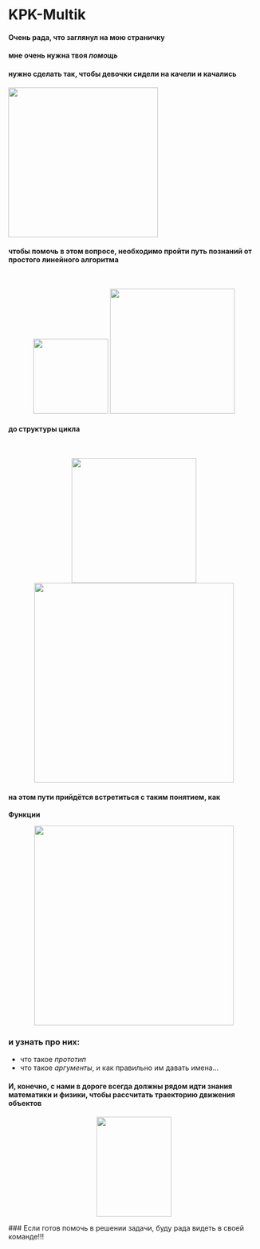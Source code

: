 # KPK-Multik
#### Очень рада, что заглянул на мою страничку  
#### мне очень нужна твоя _помощь_ 
#### нужно сделать так, чтобы девочки сидели на качели и качались  

<img src="https://user-images.githubusercontent.com/82252979/115134562-115cc200-a033-11eb-8254-0f73fd35dc8b.png" width="300" />

#### чтобы помочь в этом вопросе, необходимо пройти путь познаний от простого линейного алгоритма  
<br>
<p align = "center"><img src="https://user-images.githubusercontent.com/82252979/115134969-b4630b00-a036-11eb-91f1-4e98a236542a.png" width="150" />
       <img src="https://user-images.githubusercontent.com/82252979/115134950-972e3c80-a036-11eb-902b-199f4fea08b0.png" width="250" /></p>

#### до структуры цикла  

<br>
<p align = "center"><img src="https://user-images.githubusercontent.com/82252979/115135154-ee80dc80-a037-11eb-87bb-6560244edd9b.png" width="250" />
  <img src="https://user-images.githubusercontent.com/82252979/115135203-5c2d0880-a038-11eb-954a-44bbfc540a1c.png" width="400" /></p>  

#### на этом пути прийдётся встретиться с таким понятием, как  
__Функции__<p align = "center"><img src="https://user-images.githubusercontent.com/82252979/115135324-921ebc80-a039-11eb-93ae-969b5c37e754.png" width="400" /></p>
### и узнать про них:
- что такое _прототип_  
- что такое _аргументы_, и как правильно им давать имена...  
#### И, конечно, с нами в дороге всегда должны рядом идти знания математики и физики, чтобы рассчитать траекторию движения объектов  
<p align = "center"><img src="https://j.gifs.com/mOlvDn.gif" width="150" height="200" width="200"/></p>  
### Если готов помочь в решении задачи, буду рада видеть в своей команде!!!
